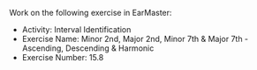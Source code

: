 Work on the following exercise in EarMaster:
- Activity: Interval Identification
- Exercise Name: Minor 2nd, Major 2nd, Minor 7th & Major 7th - Ascending, Descending & Harmonic
- Exercise Number: 15.8
